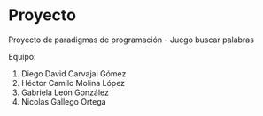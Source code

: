 # Proyecto
Proyecto de paradigmas de programación - Juego buscar palabras

Equipo:
1. Diego David Carvajal Gómez
2. Héctor Camilo Molina López
3. Gabriela León González
4. Nicolas Gallego Ortega
